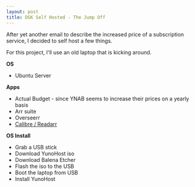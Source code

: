 ```yaml
---
layout: post
title: DGK Self Hosted - The Jump Off
---
```

After yet another email to describe the increased price of a subscription service, I decided to self host a few things. 

For this project, I'll use an old laptop that is kicking around. 

**OS**
- Ubuntu Server

**Apps**
- Actual Budget - since YNAB seems to increase their prices on a yearly basis
- Arr suite
- Overseerr
- [Calibre / Readarr](https://academy.pointtosource.com/containers/ebooks-calibre-readarr/)

**OS Install**
- Grab a USB stick
- Download YunoHost iso
- Download Balena Etcher
- Flash the iso to the USB
- Boot the laptop from USB
- Install YunoHost